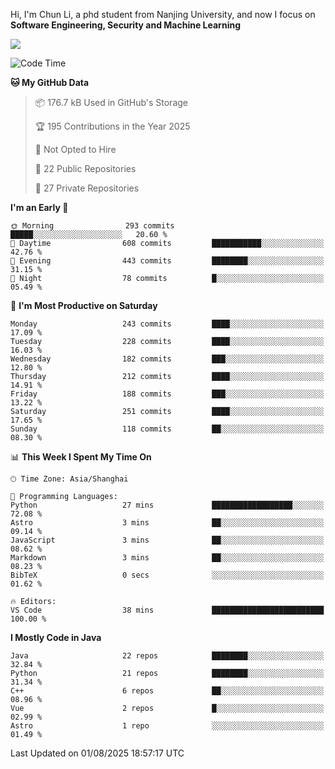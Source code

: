Hi, I'm Chun Li, a phd student from Nanjing University, and now I focus on **Software Engineering, Security and Machine Learning**

<!--![GitHub Snake Light](https://github.com/pppppkun/pppppkun/blob/output/github-snake.svg#gh-light-mode-only)-->
<!--![GitHub Snake dark](https://github.com/pppppkun/pppppkun/blob/output/github-snake-dark.svg#gh-dark-mode-only)-->

![](https://komarev.com/ghpvc/?username=pppppkun)
<!--START_SECTION:waka-->
![Code Time](http://img.shields.io/badge/Code%20Time-2%2C187%20hrs%203%20mins-blue)

**🐱 My GitHub Data** 

> 📦 176.7 kB Used in GitHub's Storage 
 > 
> 🏆 195 Contributions in the Year 2025
 > 
> 🚫 Not Opted to Hire
 > 
> 📜 22 Public Repositories 
 > 
> 🔑 27 Private Repositories 
 > 
**I'm an Early 🐤** 

```text
🌞 Morning                293 commits         █████░░░░░░░░░░░░░░░░░░░░   20.60 % 
🌆 Daytime                608 commits         ███████████░░░░░░░░░░░░░░   42.76 % 
🌃 Evening                443 commits         ████████░░░░░░░░░░░░░░░░░   31.15 % 
🌙 Night                  78 commits          █░░░░░░░░░░░░░░░░░░░░░░░░   05.49 % 
```
📅 **I'm Most Productive on Saturday** 

```text
Monday                   243 commits         ████░░░░░░░░░░░░░░░░░░░░░   17.09 % 
Tuesday                  228 commits         ████░░░░░░░░░░░░░░░░░░░░░   16.03 % 
Wednesday                182 commits         ███░░░░░░░░░░░░░░░░░░░░░░   12.80 % 
Thursday                 212 commits         ████░░░░░░░░░░░░░░░░░░░░░   14.91 % 
Friday                   188 commits         ███░░░░░░░░░░░░░░░░░░░░░░   13.22 % 
Saturday                 251 commits         ████░░░░░░░░░░░░░░░░░░░░░   17.65 % 
Sunday                   118 commits         ██░░░░░░░░░░░░░░░░░░░░░░░   08.30 % 
```


📊 **This Week I Spent My Time On** 

```text
🕑︎ Time Zone: Asia/Shanghai

💬 Programming Languages: 
Python                   27 mins             ██████████████████░░░░░░░   72.08 % 
Astro                    3 mins              ██░░░░░░░░░░░░░░░░░░░░░░░   09.14 % 
JavaScript               3 mins              ██░░░░░░░░░░░░░░░░░░░░░░░   08.62 % 
Markdown                 3 mins              ██░░░░░░░░░░░░░░░░░░░░░░░   08.23 % 
BibTeX                   0 secs              ░░░░░░░░░░░░░░░░░░░░░░░░░   01.62 % 

🔥 Editors: 
VS Code                  38 mins             █████████████████████████   100.00 % 
```

**I Mostly Code in Java** 

```text
Java                     22 repos            ████████░░░░░░░░░░░░░░░░░   32.84 % 
Python                   21 repos            ████████░░░░░░░░░░░░░░░░░   31.34 % 
C++                      6 repos             ██░░░░░░░░░░░░░░░░░░░░░░░   08.96 % 
Vue                      2 repos             █░░░░░░░░░░░░░░░░░░░░░░░░   02.99 % 
Astro                    1 repo              ░░░░░░░░░░░░░░░░░░░░░░░░░   01.49 % 
```




 Last Updated on 01/08/2025 18:57:17 UTC
<!--END_SECTION:waka-->
